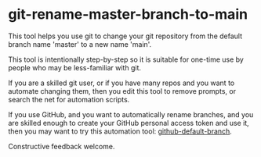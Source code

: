 # git-rename-master-branch-to-main

This tool helps you use git to change your git repository
from the default branch name 'master' to a new name 'main'.

This tool is intentionally step-by-step so it is suitable
for one-time use by people who may be less-familiar with git.

If you are a skilled git user, or if you have many repos and
you want to automate changing them, then you edit this tool
to remove prompts, or search the net for automation scripts.

If you use GitHub, and you want to automatically rename branches,
and you are skilled enough to create your GitHub personal access
token and use it, then you may want to try this automation tool:
[github-default-branch](https://www.npmjs.com/package/github-default-branch).

Constructive feedback welcome.
